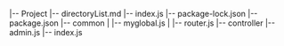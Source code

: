 |-- Project
    |-- directoryList.md
    |-- index.js
    |-- package-lock.json
    |-- package.json
    |-- common
    |   |-- myglobal.js
    |   |-- router.js
    |-- controller
        |-- admin.js
        |-- index.js
